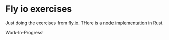 # Fly io exercises

Just doing the exercises from [fly.io](https://fly.io/dist-sys/). THere is a [node implementation](https://github.com/sitano/maelstrom-rust-node) in Rust.

Work-In-Progress!
